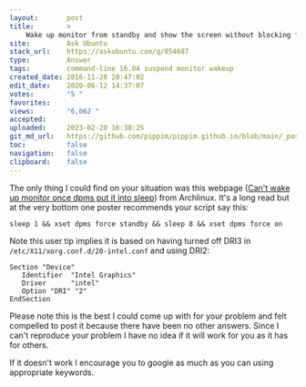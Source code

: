 ```yaml
---
layout:       post
title:        >
    Wake up monitor from standby and show the screen without blocking further standby [Ubuntu 16.04]
site:         Ask Ubuntu
stack_url:    https://askubuntu.com/q/854687
type:         Answer
tags:         command-line 16.04 suspend monitor wakeup
created_date: 2016-11-28 20:47:02
edit_date:    2020-06-12 14:37:07
votes:        "5 "
favorites:    
views:        "6,062 "
accepted:     
uploaded:     2023-02-20 16:38:25
git_md_url:   https://github.com/pippim/pippim.github.io/blob/main/_posts/2016/2016-11-28-Wake-up-monitor-from-standby-and-show-the-screen-without-blocking-further-standby-_Ubuntu-16.04_.md
toc:          false
navigation:   false
clipboard:    false
---
```


The only thing I could find on your situation was this webpage ([Can't wake up monitor once dpms put it into sleep][1]) from Archlinux. It's a long read but at the very bottom one poster recommends your script say this:

``` 
sleep 1 && xset dpms force standby && sleep 8 && xset dpms force on
```

Note this user tip implies it is based on having turned off DRI3 in `/etc/X11/xorg.conf.d/20-intel.conf` and using DRI2:

``` 
Section "Device"
   Identifier  "Intel Graphics"
   Driver      "intel"
   Option "DRI" "2"
EndSection
```

Please note this is the best I could come up with for your problem and felt compelled to post it because there have been no other answers. Since I can't reproduce your problem I have no idea if it will work for you as it has for others.

If it doesn't work I encourage you to google as much as you can using appropriate keywords.

  [1]: https://bbs.archlinux.org/viewtopic.php?id=215930

